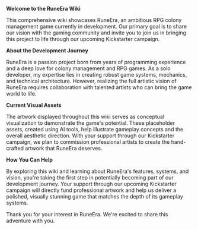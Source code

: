 **Welcome to the RuneEra Wiki**

This comprehensive wiki showcases RuneEra, an ambitious RPG colony management game currently in development. Our primary goal is to share our vision with the gaming community and invite you to join us in bringing this project to life through our upcoming Kickstarter campaign.

**About the Development Journey**

RuneEra is a passion project born from years of programming experience and a deep love for colony management and RPG games. As a solo developer, my expertise lies in creating robust game systems, mechanics, and technical architecture. However, realizing the full artistic vision of RuneEra requires collaboration with talented artists who can bring the game world to life.

**Current Visual Assets**

The artwork displayed throughout this wiki serves as conceptual visualization to demonstrate the game's potential. These placeholder assets, created using AI tools, help illustrate gameplay concepts and the overall aesthetic direction. With your support through our Kickstarter campaign, we plan to commission professional artists to create the hand-crafted artwork that RuneEra deserves.

**How You Can Help**

By exploring this wiki and learning about RuneEra's features, systems, and vision, you're taking the first step in potentially becoming part of our development journey. Your support through our upcoming Kickstarter campaign will directly fund professional artwork and help us deliver a polished, visually stunning game that matches the depth of its gameplay systems.

Thank you for your interest in RuneEra. We're excited to share this adventure with you.